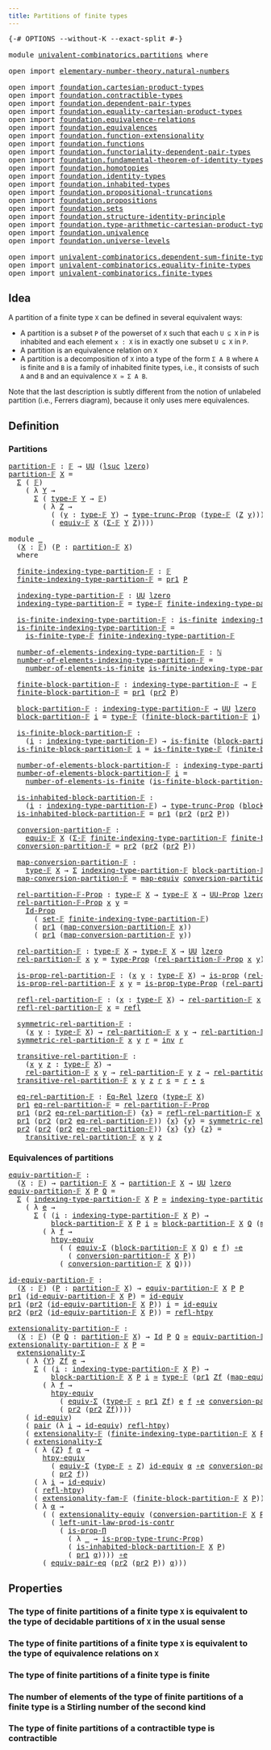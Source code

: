 ```yaml
---
title: Partitions of finite types
---
```


<pre class="Agda"><a id="52" class="Symbol">{-#</a> <a id="56" class="Keyword">OPTIONS</a> <a id="64" class="Pragma">--without-K</a> <a id="76" class="Pragma">--exact-split</a> <a id="90" class="Symbol">#-}</a>

<a id="95" class="Keyword">module</a> <a id="102" href="univalent-combinatorics.partitions.html" class="Module">univalent-combinatorics.partitions</a> <a id="137" class="Keyword">where</a>

<a id="144" class="Keyword">open</a> <a id="149" class="Keyword">import</a> <a id="156" href="elementary-number-theory.natural-numbers.html" class="Module">elementary-number-theory.natural-numbers</a>

<a id="198" class="Keyword">open</a> <a id="203" class="Keyword">import</a> <a id="210" href="foundation.cartesian-product-types.html" class="Module">foundation.cartesian-product-types</a>
<a id="245" class="Keyword">open</a> <a id="250" class="Keyword">import</a> <a id="257" href="foundation.contractible-types.html" class="Module">foundation.contractible-types</a>
<a id="287" class="Keyword">open</a> <a id="292" class="Keyword">import</a> <a id="299" href="foundation.dependent-pair-types.html" class="Module">foundation.dependent-pair-types</a>
<a id="331" class="Keyword">open</a> <a id="336" class="Keyword">import</a> <a id="343" href="foundation.equality-cartesian-product-types.html" class="Module">foundation.equality-cartesian-product-types</a>
<a id="387" class="Keyword">open</a> <a id="392" class="Keyword">import</a> <a id="399" href="foundation.equivalence-relations.html" class="Module">foundation.equivalence-relations</a>
<a id="432" class="Keyword">open</a> <a id="437" class="Keyword">import</a> <a id="444" href="foundation.equivalences.html" class="Module">foundation.equivalences</a>
<a id="468" class="Keyword">open</a> <a id="473" class="Keyword">import</a> <a id="480" href="foundation.function-extensionality.html" class="Module">foundation.function-extensionality</a>
<a id="515" class="Keyword">open</a> <a id="520" class="Keyword">import</a> <a id="527" href="foundation.functions.html" class="Module">foundation.functions</a>
<a id="548" class="Keyword">open</a> <a id="553" class="Keyword">import</a> <a id="560" href="foundation.functoriality-dependent-pair-types.html" class="Module">foundation.functoriality-dependent-pair-types</a>
<a id="606" class="Keyword">open</a> <a id="611" class="Keyword">import</a> <a id="618" href="foundation.fundamental-theorem-of-identity-types.html" class="Module">foundation.fundamental-theorem-of-identity-types</a>
<a id="667" class="Keyword">open</a> <a id="672" class="Keyword">import</a> <a id="679" href="foundation.homotopies.html" class="Module">foundation.homotopies</a>
<a id="701" class="Keyword">open</a> <a id="706" class="Keyword">import</a> <a id="713" href="foundation.identity-types.html" class="Module">foundation.identity-types</a>
<a id="739" class="Keyword">open</a> <a id="744" class="Keyword">import</a> <a id="751" href="foundation.inhabited-types.html" class="Module">foundation.inhabited-types</a>
<a id="778" class="Keyword">open</a> <a id="783" class="Keyword">import</a> <a id="790" href="foundation.propositional-truncations.html" class="Module">foundation.propositional-truncations</a>
<a id="827" class="Keyword">open</a> <a id="832" class="Keyword">import</a> <a id="839" href="foundation.propositions.html" class="Module">foundation.propositions</a>
<a id="863" class="Keyword">open</a> <a id="868" class="Keyword">import</a> <a id="875" href="foundation.sets.html" class="Module">foundation.sets</a>
<a id="891" class="Keyword">open</a> <a id="896" class="Keyword">import</a> <a id="903" href="foundation.structure-identity-principle.html" class="Module">foundation.structure-identity-principle</a>
<a id="943" class="Keyword">open</a> <a id="948" class="Keyword">import</a> <a id="955" href="foundation.type-arithmetic-cartesian-product-types.html" class="Module">foundation.type-arithmetic-cartesian-product-types</a>
<a id="1006" class="Keyword">open</a> <a id="1011" class="Keyword">import</a> <a id="1018" href="foundation.univalence.html" class="Module">foundation.univalence</a>
<a id="1040" class="Keyword">open</a> <a id="1045" class="Keyword">import</a> <a id="1052" href="foundation.universe-levels.html" class="Module">foundation.universe-levels</a>

<a id="1080" class="Keyword">open</a> <a id="1085" class="Keyword">import</a> <a id="1092" href="univalent-combinatorics.dependent-sum-finite-types.html" class="Module">univalent-combinatorics.dependent-sum-finite-types</a>
<a id="1143" class="Keyword">open</a> <a id="1148" class="Keyword">import</a> <a id="1155" href="univalent-combinatorics.equality-finite-types.html" class="Module">univalent-combinatorics.equality-finite-types</a>
<a id="1201" class="Keyword">open</a> <a id="1206" class="Keyword">import</a> <a id="1213" href="univalent-combinatorics.finite-types.html" class="Module">univalent-combinatorics.finite-types</a>
</pre>
## Idea

A partition of a finite type `X` can be defined in several equivalent ways:

- A partition is a subset `P` of the powerset of `X` such that each `U ⊆ X` in `P` is inhabited and each element `x : X` is in exactly one subset `U ⊆ X` in `P`.
- A partition is an equivalence relation on `X`
- A partition is a decomposition of `X` into a type of the form `Σ A B` where `A` is finite and `B` is a family of inhabited finite types, i.e., it consists of such `A` and `B` and an equivalence `X ≃ Σ A B`.

Note that the last description is subtly different from the notion of unlabeled partition (i.e., Ferrers diagram), because it only uses mere equivalences.

## Definition

### Partitions

<pre class="Agda"><a id="partition-𝔽"></a><a id="1956" href="univalent-combinatorics.partitions.html#1956" class="Function">partition-𝔽</a> <a id="1968" class="Symbol">:</a> <a id="1970" href="univalent-combinatorics.finite-types.html#4873" class="Function">𝔽</a> <a id="1972" class="Symbol">→</a> <a id="1974" href="foundation-core.universe-levels.html#235" class="Primitive">UU</a> <a id="1977" class="Symbol">(</a><a id="1978" href="Agda.Primitive.html#780" class="Primitive">lsuc</a> <a id="1983" href="Agda.Primitive.html#764" class="Primitive">lzero</a><a id="1988" class="Symbol">)</a>
<a id="1990" href="univalent-combinatorics.partitions.html#1956" class="Function">partition-𝔽</a> <a id="2002" href="univalent-combinatorics.partitions.html#2002" class="Bound">X</a> <a id="2004" class="Symbol">=</a>
  <a id="2008" href="foundation-core.dependent-pair-types.html#515" class="Record">Σ</a> <a id="2010" class="Symbol">(</a> <a id="2012" href="univalent-combinatorics.finite-types.html#4873" class="Function">𝔽</a><a id="2013" class="Symbol">)</a>
    <a id="2019" class="Symbol">(</a> <a id="2021" class="Symbol">λ</a> <a id="2023" href="univalent-combinatorics.partitions.html#2023" class="Bound">Y</a> <a id="2025" class="Symbol">→</a>
      <a id="2033" href="foundation-core.dependent-pair-types.html#515" class="Record">Σ</a> <a id="2035" class="Symbol">(</a> <a id="2037" href="univalent-combinatorics.finite-types.html#4912" class="Function">type-𝔽</a> <a id="2044" href="univalent-combinatorics.partitions.html#2023" class="Bound">Y</a> <a id="2046" class="Symbol">→</a> <a id="2048" href="univalent-combinatorics.finite-types.html#4873" class="Function">𝔽</a><a id="2049" class="Symbol">)</a>
        <a id="2059" class="Symbol">(</a> <a id="2061" class="Symbol">λ</a> <a id="2063" href="univalent-combinatorics.partitions.html#2063" class="Bound">Z</a> <a id="2065" class="Symbol">→</a>
          <a id="2077" class="Symbol">(</a> <a id="2079" class="Symbol">(</a><a id="2080" href="univalent-combinatorics.partitions.html#2080" class="Bound">y</a> <a id="2082" class="Symbol">:</a> <a id="2084" href="univalent-combinatorics.finite-types.html#4912" class="Function">type-𝔽</a> <a id="2091" href="univalent-combinatorics.partitions.html#2023" class="Bound">Y</a><a id="2092" class="Symbol">)</a> <a id="2094" class="Symbol">→</a> <a id="2096" href="foundation.propositional-truncations.html#2209" class="Function">type-trunc-Prop</a> <a id="2112" class="Symbol">(</a><a id="2113" href="univalent-combinatorics.finite-types.html#4912" class="Function">type-𝔽</a> <a id="2120" class="Symbol">(</a><a id="2121" href="univalent-combinatorics.partitions.html#2063" class="Bound">Z</a> <a id="2123" href="univalent-combinatorics.partitions.html#2080" class="Bound">y</a><a id="2124" class="Symbol">)))</a> <a id="2128" href="foundation-core.cartesian-product-types.html#590" class="Function Operator">×</a>
          <a id="2140" class="Symbol">(</a> <a id="2142" href="univalent-combinatorics.finite-types.html#19084" class="Function">equiv-𝔽</a> <a id="2150" href="univalent-combinatorics.partitions.html#2002" class="Bound">X</a> <a id="2152" class="Symbol">(</a><a id="2153" href="univalent-combinatorics.dependent-sum-finite-types.html#2958" class="Function">Σ-𝔽</a> <a id="2157" href="univalent-combinatorics.partitions.html#2023" class="Bound">Y</a> <a id="2159" href="univalent-combinatorics.partitions.html#2063" class="Bound">Z</a><a id="2160" class="Symbol">))))</a>

<a id="2166" class="Keyword">module</a> <a id="2173" href="univalent-combinatorics.partitions.html#2173" class="Module">_</a>
  <a id="2177" class="Symbol">(</a><a id="2178" href="univalent-combinatorics.partitions.html#2178" class="Bound">X</a> <a id="2180" class="Symbol">:</a> <a id="2182" href="univalent-combinatorics.finite-types.html#4873" class="Function">𝔽</a><a id="2183" class="Symbol">)</a> <a id="2185" class="Symbol">(</a><a id="2186" href="univalent-combinatorics.partitions.html#2186" class="Bound">P</a> <a id="2188" class="Symbol">:</a> <a id="2190" href="univalent-combinatorics.partitions.html#1956" class="Function">partition-𝔽</a> <a id="2202" href="univalent-combinatorics.partitions.html#2178" class="Bound">X</a><a id="2203" class="Symbol">)</a>
  <a id="2207" class="Keyword">where</a>

  <a id="2216" href="univalent-combinatorics.partitions.html#2216" class="Function">finite-indexing-type-partition-𝔽</a> <a id="2249" class="Symbol">:</a> <a id="2251" href="univalent-combinatorics.finite-types.html#4873" class="Function">𝔽</a>
  <a id="2255" href="univalent-combinatorics.partitions.html#2216" class="Function">finite-indexing-type-partition-𝔽</a> <a id="2288" class="Symbol">=</a> <a id="2290" href="foundation-core.dependent-pair-types.html#605" class="Field">pr1</a> <a id="2294" href="univalent-combinatorics.partitions.html#2186" class="Bound">P</a>

  <a id="2299" href="univalent-combinatorics.partitions.html#2299" class="Function">indexing-type-partition-𝔽</a> <a id="2325" class="Symbol">:</a> <a id="2327" href="foundation-core.universe-levels.html#235" class="Primitive">UU</a> <a id="2330" href="Agda.Primitive.html#764" class="Primitive">lzero</a>
  <a id="2338" href="univalent-combinatorics.partitions.html#2299" class="Function">indexing-type-partition-𝔽</a> <a id="2364" class="Symbol">=</a> <a id="2366" href="univalent-combinatorics.finite-types.html#4912" class="Function">type-𝔽</a> <a id="2373" href="univalent-combinatorics.partitions.html#2216" class="Function">finite-indexing-type-partition-𝔽</a>

  <a id="2409" href="univalent-combinatorics.partitions.html#2409" class="Function">is-finite-indexing-type-partition-𝔽</a> <a id="2445" class="Symbol">:</a> <a id="2447" href="univalent-combinatorics.finite-types.html#4134" class="Function">is-finite</a> <a id="2457" href="univalent-combinatorics.partitions.html#2299" class="Function">indexing-type-partition-𝔽</a>
  <a id="2485" href="univalent-combinatorics.partitions.html#2409" class="Function">is-finite-indexing-type-partition-𝔽</a> <a id="2521" class="Symbol">=</a>
    <a id="2527" href="univalent-combinatorics.finite-types.html#4957" class="Function">is-finite-type-𝔽</a> <a id="2544" href="univalent-combinatorics.partitions.html#2216" class="Function">finite-indexing-type-partition-𝔽</a>

  <a id="2580" href="univalent-combinatorics.partitions.html#2580" class="Function">number-of-elements-indexing-type-partition-𝔽</a> <a id="2625" class="Symbol">:</a> <a id="2627" href="elementary-number-theory.natural-numbers.html#1530" class="Datatype">ℕ</a>
  <a id="2631" href="univalent-combinatorics.partitions.html#2580" class="Function">number-of-elements-indexing-type-partition-𝔽</a> <a id="2676" class="Symbol">=</a>
    <a id="2682" href="univalent-combinatorics.finite-types.html#12633" class="Function">number-of-elements-is-finite</a> <a id="2711" href="univalent-combinatorics.partitions.html#2409" class="Function">is-finite-indexing-type-partition-𝔽</a>

  <a id="2750" href="univalent-combinatorics.partitions.html#2750" class="Function">finite-block-partition-𝔽</a> <a id="2775" class="Symbol">:</a> <a id="2777" href="univalent-combinatorics.partitions.html#2299" class="Function">indexing-type-partition-𝔽</a> <a id="2803" class="Symbol">→</a> <a id="2805" href="univalent-combinatorics.finite-types.html#4873" class="Function">𝔽</a>
  <a id="2809" href="univalent-combinatorics.partitions.html#2750" class="Function">finite-block-partition-𝔽</a> <a id="2834" class="Symbol">=</a> <a id="2836" href="foundation-core.dependent-pair-types.html#605" class="Field">pr1</a> <a id="2840" class="Symbol">(</a><a id="2841" href="foundation-core.dependent-pair-types.html#617" class="Field">pr2</a> <a id="2845" href="univalent-combinatorics.partitions.html#2186" class="Bound">P</a><a id="2846" class="Symbol">)</a>

  <a id="2851" href="univalent-combinatorics.partitions.html#2851" class="Function">block-partition-𝔽</a> <a id="2869" class="Symbol">:</a> <a id="2871" href="univalent-combinatorics.partitions.html#2299" class="Function">indexing-type-partition-𝔽</a> <a id="2897" class="Symbol">→</a> <a id="2899" href="foundation-core.universe-levels.html#235" class="Primitive">UU</a> <a id="2902" href="Agda.Primitive.html#764" class="Primitive">lzero</a>
  <a id="2910" href="univalent-combinatorics.partitions.html#2851" class="Function">block-partition-𝔽</a> <a id="2928" href="univalent-combinatorics.partitions.html#2928" class="Bound">i</a> <a id="2930" class="Symbol">=</a> <a id="2932" href="univalent-combinatorics.finite-types.html#4912" class="Function">type-𝔽</a> <a id="2939" class="Symbol">(</a><a id="2940" href="univalent-combinatorics.partitions.html#2750" class="Function">finite-block-partition-𝔽</a> <a id="2965" href="univalent-combinatorics.partitions.html#2928" class="Bound">i</a><a id="2966" class="Symbol">)</a>

  <a id="2971" href="univalent-combinatorics.partitions.html#2971" class="Function">is-finite-block-partition-𝔽</a> <a id="2999" class="Symbol">:</a>
    <a id="3005" class="Symbol">(</a><a id="3006" href="univalent-combinatorics.partitions.html#3006" class="Bound">i</a> <a id="3008" class="Symbol">:</a> <a id="3010" href="univalent-combinatorics.partitions.html#2299" class="Function">indexing-type-partition-𝔽</a><a id="3035" class="Symbol">)</a> <a id="3037" class="Symbol">→</a> <a id="3039" href="univalent-combinatorics.finite-types.html#4134" class="Function">is-finite</a> <a id="3049" class="Symbol">(</a><a id="3050" href="univalent-combinatorics.partitions.html#2851" class="Function">block-partition-𝔽</a> <a id="3068" href="univalent-combinatorics.partitions.html#3006" class="Bound">i</a><a id="3069" class="Symbol">)</a>
  <a id="3073" href="univalent-combinatorics.partitions.html#2971" class="Function">is-finite-block-partition-𝔽</a> <a id="3101" href="univalent-combinatorics.partitions.html#3101" class="Bound">i</a> <a id="3103" class="Symbol">=</a> <a id="3105" href="univalent-combinatorics.finite-types.html#4957" class="Function">is-finite-type-𝔽</a> <a id="3122" class="Symbol">(</a><a id="3123" href="univalent-combinatorics.partitions.html#2750" class="Function">finite-block-partition-𝔽</a> <a id="3148" href="univalent-combinatorics.partitions.html#3101" class="Bound">i</a><a id="3149" class="Symbol">)</a>

  <a id="3154" href="univalent-combinatorics.partitions.html#3154" class="Function">number-of-elements-block-partition-𝔽</a> <a id="3191" class="Symbol">:</a> <a id="3193" href="univalent-combinatorics.partitions.html#2299" class="Function">indexing-type-partition-𝔽</a> <a id="3219" class="Symbol">→</a> <a id="3221" href="elementary-number-theory.natural-numbers.html#1530" class="Datatype">ℕ</a>
  <a id="3225" href="univalent-combinatorics.partitions.html#3154" class="Function">number-of-elements-block-partition-𝔽</a> <a id="3262" href="univalent-combinatorics.partitions.html#3262" class="Bound">i</a> <a id="3264" class="Symbol">=</a>
    <a id="3270" href="univalent-combinatorics.finite-types.html#12633" class="Function">number-of-elements-is-finite</a> <a id="3299" class="Symbol">(</a><a id="3300" href="univalent-combinatorics.partitions.html#2971" class="Function">is-finite-block-partition-𝔽</a> <a id="3328" href="univalent-combinatorics.partitions.html#3262" class="Bound">i</a><a id="3329" class="Symbol">)</a>

  <a id="3334" href="univalent-combinatorics.partitions.html#3334" class="Function">is-inhabited-block-partition-𝔽</a> <a id="3365" class="Symbol">:</a>
    <a id="3371" class="Symbol">(</a><a id="3372" href="univalent-combinatorics.partitions.html#3372" class="Bound">i</a> <a id="3374" class="Symbol">:</a> <a id="3376" href="univalent-combinatorics.partitions.html#2299" class="Function">indexing-type-partition-𝔽</a><a id="3401" class="Symbol">)</a> <a id="3403" class="Symbol">→</a> <a id="3405" href="foundation.propositional-truncations.html#2209" class="Function">type-trunc-Prop</a> <a id="3421" class="Symbol">(</a><a id="3422" href="univalent-combinatorics.partitions.html#2851" class="Function">block-partition-𝔽</a> <a id="3440" href="univalent-combinatorics.partitions.html#3372" class="Bound">i</a><a id="3441" class="Symbol">)</a>
  <a id="3445" href="univalent-combinatorics.partitions.html#3334" class="Function">is-inhabited-block-partition-𝔽</a> <a id="3476" class="Symbol">=</a> <a id="3478" href="foundation-core.dependent-pair-types.html#605" class="Field">pr1</a> <a id="3482" class="Symbol">(</a><a id="3483" href="foundation-core.dependent-pair-types.html#617" class="Field">pr2</a> <a id="3487" class="Symbol">(</a><a id="3488" href="foundation-core.dependent-pair-types.html#617" class="Field">pr2</a> <a id="3492" href="univalent-combinatorics.partitions.html#2186" class="Bound">P</a><a id="3493" class="Symbol">))</a>

  <a id="3499" href="univalent-combinatorics.partitions.html#3499" class="Function">conversion-partition-𝔽</a> <a id="3522" class="Symbol">:</a>
    <a id="3528" href="univalent-combinatorics.finite-types.html#19084" class="Function">equiv-𝔽</a> <a id="3536" href="univalent-combinatorics.partitions.html#2178" class="Bound">X</a> <a id="3538" class="Symbol">(</a><a id="3539" href="univalent-combinatorics.dependent-sum-finite-types.html#2958" class="Function">Σ-𝔽</a> <a id="3543" href="univalent-combinatorics.partitions.html#2216" class="Function">finite-indexing-type-partition-𝔽</a> <a id="3576" href="univalent-combinatorics.partitions.html#2750" class="Function">finite-block-partition-𝔽</a><a id="3600" class="Symbol">)</a>
  <a id="3604" href="univalent-combinatorics.partitions.html#3499" class="Function">conversion-partition-𝔽</a> <a id="3627" class="Symbol">=</a> <a id="3629" href="foundation-core.dependent-pair-types.html#617" class="Field">pr2</a> <a id="3633" class="Symbol">(</a><a id="3634" href="foundation-core.dependent-pair-types.html#617" class="Field">pr2</a> <a id="3638" class="Symbol">(</a><a id="3639" href="foundation-core.dependent-pair-types.html#617" class="Field">pr2</a> <a id="3643" href="univalent-combinatorics.partitions.html#2186" class="Bound">P</a><a id="3644" class="Symbol">))</a>

  <a id="3650" href="univalent-combinatorics.partitions.html#3650" class="Function">map-conversion-partition-𝔽</a> <a id="3677" class="Symbol">:</a>
    <a id="3683" href="univalent-combinatorics.finite-types.html#4912" class="Function">type-𝔽</a> <a id="3690" href="univalent-combinatorics.partitions.html#2178" class="Bound">X</a> <a id="3692" class="Symbol">→</a> <a id="3694" href="foundation-core.dependent-pair-types.html#515" class="Record">Σ</a> <a id="3696" href="univalent-combinatorics.partitions.html#2299" class="Function">indexing-type-partition-𝔽</a> <a id="3722" href="univalent-combinatorics.partitions.html#2851" class="Function">block-partition-𝔽</a>
  <a id="3742" href="univalent-combinatorics.partitions.html#3650" class="Function">map-conversion-partition-𝔽</a> <a id="3769" class="Symbol">=</a> <a id="3771" href="foundation-core.equivalences.html#1821" class="Function">map-equiv</a> <a id="3781" href="univalent-combinatorics.partitions.html#3499" class="Function">conversion-partition-𝔽</a>

  <a id="3807" href="univalent-combinatorics.partitions.html#3807" class="Function">rel-partition-𝔽-Prop</a> <a id="3828" class="Symbol">:</a> <a id="3830" href="univalent-combinatorics.finite-types.html#4912" class="Function">type-𝔽</a> <a id="3837" href="univalent-combinatorics.partitions.html#2178" class="Bound">X</a> <a id="3839" class="Symbol">→</a> <a id="3841" href="univalent-combinatorics.finite-types.html#4912" class="Function">type-𝔽</a> <a id="3848" href="univalent-combinatorics.partitions.html#2178" class="Bound">X</a> <a id="3850" class="Symbol">→</a> <a id="3852" href="foundation-core.propositions.html#1393" class="Function">UU-Prop</a> <a id="3860" href="Agda.Primitive.html#764" class="Primitive">lzero</a>
  <a id="3868" href="univalent-combinatorics.partitions.html#3807" class="Function">rel-partition-𝔽-Prop</a> <a id="3889" href="univalent-combinatorics.partitions.html#3889" class="Bound">x</a> <a id="3891" href="univalent-combinatorics.partitions.html#3891" class="Bound">y</a> <a id="3893" class="Symbol">=</a>
    <a id="3899" href="foundation-core.sets.html#1420" class="Function">Id-Prop</a>
      <a id="3913" class="Symbol">(</a> <a id="3915" href="univalent-combinatorics.finite-types.html#14726" class="Function">set-𝔽</a> <a id="3921" href="univalent-combinatorics.partitions.html#2216" class="Function">finite-indexing-type-partition-𝔽</a><a id="3953" class="Symbol">)</a>
      <a id="3961" class="Symbol">(</a> <a id="3963" href="foundation-core.dependent-pair-types.html#605" class="Field">pr1</a> <a id="3967" class="Symbol">(</a><a id="3968" href="univalent-combinatorics.partitions.html#3650" class="Function">map-conversion-partition-𝔽</a> <a id="3995" href="univalent-combinatorics.partitions.html#3889" class="Bound">x</a><a id="3996" class="Symbol">))</a>
      <a id="4005" class="Symbol">(</a> <a id="4007" href="foundation-core.dependent-pair-types.html#605" class="Field">pr1</a> <a id="4011" class="Symbol">(</a><a id="4012" href="univalent-combinatorics.partitions.html#3650" class="Function">map-conversion-partition-𝔽</a> <a id="4039" href="univalent-combinatorics.partitions.html#3891" class="Bound">y</a><a id="4040" class="Symbol">))</a>

  <a id="4046" href="univalent-combinatorics.partitions.html#4046" class="Function">rel-partition-𝔽</a> <a id="4062" class="Symbol">:</a> <a id="4064" href="univalent-combinatorics.finite-types.html#4912" class="Function">type-𝔽</a> <a id="4071" href="univalent-combinatorics.partitions.html#2178" class="Bound">X</a> <a id="4073" class="Symbol">→</a> <a id="4075" href="univalent-combinatorics.finite-types.html#4912" class="Function">type-𝔽</a> <a id="4082" href="univalent-combinatorics.partitions.html#2178" class="Bound">X</a> <a id="4084" class="Symbol">→</a> <a id="4086" href="foundation-core.universe-levels.html#235" class="Primitive">UU</a> <a id="4089" href="Agda.Primitive.html#764" class="Primitive">lzero</a>
  <a id="4097" href="univalent-combinatorics.partitions.html#4046" class="Function">rel-partition-𝔽</a> <a id="4113" href="univalent-combinatorics.partitions.html#4113" class="Bound">x</a> <a id="4115" href="univalent-combinatorics.partitions.html#4115" class="Bound">y</a> <a id="4117" class="Symbol">=</a> <a id="4119" href="foundation-core.propositions.html#1495" class="Function">type-Prop</a> <a id="4129" class="Symbol">(</a><a id="4130" href="univalent-combinatorics.partitions.html#3807" class="Function">rel-partition-𝔽-Prop</a> <a id="4151" href="univalent-combinatorics.partitions.html#4113" class="Bound">x</a> <a id="4153" href="univalent-combinatorics.partitions.html#4115" class="Bound">y</a><a id="4154" class="Symbol">)</a>

  <a id="4159" href="univalent-combinatorics.partitions.html#4159" class="Function">is-prop-rel-partition-𝔽</a> <a id="4183" class="Symbol">:</a> <a id="4185" class="Symbol">(</a><a id="4186" href="univalent-combinatorics.partitions.html#4186" class="Bound">x</a> <a id="4188" href="univalent-combinatorics.partitions.html#4188" class="Bound">y</a> <a id="4190" class="Symbol">:</a> <a id="4192" href="univalent-combinatorics.finite-types.html#4912" class="Function">type-𝔽</a> <a id="4199" href="univalent-combinatorics.partitions.html#2178" class="Bound">X</a><a id="4200" class="Symbol">)</a> <a id="4202" class="Symbol">→</a> <a id="4204" href="foundation-core.propositions.html#1309" class="Function">is-prop</a> <a id="4212" class="Symbol">(</a><a id="4213" href="univalent-combinatorics.partitions.html#4046" class="Function">rel-partition-𝔽</a> <a id="4229" href="univalent-combinatorics.partitions.html#4186" class="Bound">x</a> <a id="4231" href="univalent-combinatorics.partitions.html#4188" class="Bound">y</a><a id="4232" class="Symbol">)</a>
  <a id="4236" href="univalent-combinatorics.partitions.html#4159" class="Function">is-prop-rel-partition-𝔽</a> <a id="4260" href="univalent-combinatorics.partitions.html#4260" class="Bound">x</a> <a id="4262" href="univalent-combinatorics.partitions.html#4262" class="Bound">y</a> <a id="4264" class="Symbol">=</a> <a id="4266" href="foundation-core.propositions.html#1562" class="Function">is-prop-type-Prop</a> <a id="4284" class="Symbol">(</a><a id="4285" href="univalent-combinatorics.partitions.html#3807" class="Function">rel-partition-𝔽-Prop</a> <a id="4306" href="univalent-combinatorics.partitions.html#4260" class="Bound">x</a> <a id="4308" href="univalent-combinatorics.partitions.html#4262" class="Bound">y</a><a id="4309" class="Symbol">)</a>

  <a id="4314" href="univalent-combinatorics.partitions.html#4314" class="Function">refl-rel-partition-𝔽</a> <a id="4335" class="Symbol">:</a> <a id="4337" class="Symbol">(</a><a id="4338" href="univalent-combinatorics.partitions.html#4338" class="Bound">x</a> <a id="4340" class="Symbol">:</a> <a id="4342" href="univalent-combinatorics.finite-types.html#4912" class="Function">type-𝔽</a> <a id="4349" href="univalent-combinatorics.partitions.html#2178" class="Bound">X</a><a id="4350" class="Symbol">)</a> <a id="4352" class="Symbol">→</a> <a id="4354" href="univalent-combinatorics.partitions.html#4046" class="Function">rel-partition-𝔽</a> <a id="4370" href="univalent-combinatorics.partitions.html#4338" class="Bound">x</a> <a id="4372" href="univalent-combinatorics.partitions.html#4338" class="Bound">x</a>
  <a id="4376" href="univalent-combinatorics.partitions.html#4314" class="Function">refl-rel-partition-𝔽</a> <a id="4397" href="univalent-combinatorics.partitions.html#4397" class="Bound">x</a> <a id="4399" class="Symbol">=</a> <a id="4401" href="foundation-core.identity-types.html#1820" class="InductiveConstructor">refl</a>

  <a id="4409" href="univalent-combinatorics.partitions.html#4409" class="Function">symmetric-rel-partition-𝔽</a> <a id="4435" class="Symbol">:</a>
    <a id="4441" class="Symbol">(</a><a id="4442" href="univalent-combinatorics.partitions.html#4442" class="Bound">x</a> <a id="4444" href="univalent-combinatorics.partitions.html#4444" class="Bound">y</a> <a id="4446" class="Symbol">:</a> <a id="4448" href="univalent-combinatorics.finite-types.html#4912" class="Function">type-𝔽</a> <a id="4455" href="univalent-combinatorics.partitions.html#2178" class="Bound">X</a><a id="4456" class="Symbol">)</a> <a id="4458" class="Symbol">→</a> <a id="4460" href="univalent-combinatorics.partitions.html#4046" class="Function">rel-partition-𝔽</a> <a id="4476" href="univalent-combinatorics.partitions.html#4442" class="Bound">x</a> <a id="4478" href="univalent-combinatorics.partitions.html#4444" class="Bound">y</a> <a id="4480" class="Symbol">→</a> <a id="4482" href="univalent-combinatorics.partitions.html#4046" class="Function">rel-partition-𝔽</a> <a id="4498" href="univalent-combinatorics.partitions.html#4444" class="Bound">y</a> <a id="4500" href="univalent-combinatorics.partitions.html#4442" class="Bound">x</a>
  <a id="4504" href="univalent-combinatorics.partitions.html#4409" class="Function">symmetric-rel-partition-𝔽</a> <a id="4530" href="univalent-combinatorics.partitions.html#4530" class="Bound">x</a> <a id="4532" href="univalent-combinatorics.partitions.html#4532" class="Bound">y</a> <a id="4534" href="univalent-combinatorics.partitions.html#4534" class="Bound">r</a> <a id="4536" class="Symbol">=</a> <a id="4538" href="foundation-core.identity-types.html#2729" class="Function">inv</a> <a id="4542" href="univalent-combinatorics.partitions.html#4534" class="Bound">r</a>

  <a id="4547" href="univalent-combinatorics.partitions.html#4547" class="Function">transitive-rel-partition-𝔽</a> <a id="4574" class="Symbol">:</a>
    <a id="4580" class="Symbol">(</a><a id="4581" href="univalent-combinatorics.partitions.html#4581" class="Bound">x</a> <a id="4583" href="univalent-combinatorics.partitions.html#4583" class="Bound">y</a> <a id="4585" href="univalent-combinatorics.partitions.html#4585" class="Bound">z</a> <a id="4587" class="Symbol">:</a> <a id="4589" href="univalent-combinatorics.finite-types.html#4912" class="Function">type-𝔽</a> <a id="4596" href="univalent-combinatorics.partitions.html#2178" class="Bound">X</a><a id="4597" class="Symbol">)</a> <a id="4599" class="Symbol">→</a>
    <a id="4605" href="univalent-combinatorics.partitions.html#4046" class="Function">rel-partition-𝔽</a> <a id="4621" href="univalent-combinatorics.partitions.html#4581" class="Bound">x</a> <a id="4623" href="univalent-combinatorics.partitions.html#4583" class="Bound">y</a> <a id="4625" class="Symbol">→</a> <a id="4627" href="univalent-combinatorics.partitions.html#4046" class="Function">rel-partition-𝔽</a> <a id="4643" href="univalent-combinatorics.partitions.html#4583" class="Bound">y</a> <a id="4645" href="univalent-combinatorics.partitions.html#4585" class="Bound">z</a> <a id="4647" class="Symbol">→</a> <a id="4649" href="univalent-combinatorics.partitions.html#4046" class="Function">rel-partition-𝔽</a> <a id="4665" href="univalent-combinatorics.partitions.html#4581" class="Bound">x</a> <a id="4667" href="univalent-combinatorics.partitions.html#4585" class="Bound">z</a>
  <a id="4671" href="univalent-combinatorics.partitions.html#4547" class="Function">transitive-rel-partition-𝔽</a> <a id="4698" href="univalent-combinatorics.partitions.html#4698" class="Bound">x</a> <a id="4700" href="univalent-combinatorics.partitions.html#4700" class="Bound">y</a> <a id="4702" href="univalent-combinatorics.partitions.html#4702" class="Bound">z</a> <a id="4704" href="univalent-combinatorics.partitions.html#4704" class="Bound">r</a> <a id="4706" href="univalent-combinatorics.partitions.html#4706" class="Bound">s</a> <a id="4708" class="Symbol">=</a> <a id="4710" href="univalent-combinatorics.partitions.html#4704" class="Bound">r</a> <a id="4712" href="foundation-core.identity-types.html#2425" class="Function Operator">∙</a> <a id="4714" href="univalent-combinatorics.partitions.html#4706" class="Bound">s</a>

  <a id="4719" href="univalent-combinatorics.partitions.html#4719" class="Function">eq-rel-partition-𝔽</a> <a id="4738" class="Symbol">:</a> <a id="4740" href="foundation.equivalence-relations.html#970" class="Function">Eq-Rel</a> <a id="4747" href="Agda.Primitive.html#764" class="Primitive">lzero</a> <a id="4753" class="Symbol">(</a><a id="4754" href="univalent-combinatorics.finite-types.html#4912" class="Function">type-𝔽</a> <a id="4761" href="univalent-combinatorics.partitions.html#2178" class="Bound">X</a><a id="4762" class="Symbol">)</a>
  <a id="4766" href="foundation-core.dependent-pair-types.html#605" class="Field">pr1</a> <a id="4770" href="univalent-combinatorics.partitions.html#4719" class="Function">eq-rel-partition-𝔽</a> <a id="4789" class="Symbol">=</a> <a id="4791" href="univalent-combinatorics.partitions.html#3807" class="Function">rel-partition-𝔽-Prop</a>
  <a id="4814" href="foundation-core.dependent-pair-types.html#605" class="Field">pr1</a> <a id="4818" class="Symbol">(</a><a id="4819" href="foundation-core.dependent-pair-types.html#617" class="Field">pr2</a> <a id="4823" href="univalent-combinatorics.partitions.html#4719" class="Function">eq-rel-partition-𝔽</a><a id="4841" class="Symbol">)</a> <a id="4843" class="Symbol">{</a><a id="4844" href="univalent-combinatorics.partitions.html#4844" class="Bound">x</a><a id="4845" class="Symbol">}</a> <a id="4847" class="Symbol">=</a> <a id="4849" href="univalent-combinatorics.partitions.html#4314" class="Function">refl-rel-partition-𝔽</a> <a id="4870" href="univalent-combinatorics.partitions.html#4844" class="Bound">x</a>
  <a id="4874" href="foundation-core.dependent-pair-types.html#605" class="Field">pr1</a> <a id="4878" class="Symbol">(</a><a id="4879" href="foundation-core.dependent-pair-types.html#617" class="Field">pr2</a> <a id="4883" class="Symbol">(</a><a id="4884" href="foundation-core.dependent-pair-types.html#617" class="Field">pr2</a> <a id="4888" href="univalent-combinatorics.partitions.html#4719" class="Function">eq-rel-partition-𝔽</a><a id="4906" class="Symbol">))</a> <a id="4909" class="Symbol">{</a><a id="4910" href="univalent-combinatorics.partitions.html#4910" class="Bound">x</a><a id="4911" class="Symbol">}</a> <a id="4913" class="Symbol">{</a><a id="4914" href="univalent-combinatorics.partitions.html#4914" class="Bound">y</a><a id="4915" class="Symbol">}</a> <a id="4917" class="Symbol">=</a> <a id="4919" href="univalent-combinatorics.partitions.html#4409" class="Function">symmetric-rel-partition-𝔽</a> <a id="4945" href="univalent-combinatorics.partitions.html#4910" class="Bound">x</a> <a id="4947" href="univalent-combinatorics.partitions.html#4914" class="Bound">y</a>
  <a id="4951" href="foundation-core.dependent-pair-types.html#617" class="Field">pr2</a> <a id="4955" class="Symbol">(</a><a id="4956" href="foundation-core.dependent-pair-types.html#617" class="Field">pr2</a> <a id="4960" class="Symbol">(</a><a id="4961" href="foundation-core.dependent-pair-types.html#617" class="Field">pr2</a> <a id="4965" href="univalent-combinatorics.partitions.html#4719" class="Function">eq-rel-partition-𝔽</a><a id="4983" class="Symbol">))</a> <a id="4986" class="Symbol">{</a><a id="4987" href="univalent-combinatorics.partitions.html#4987" class="Bound">x</a><a id="4988" class="Symbol">}</a> <a id="4990" class="Symbol">{</a><a id="4991" href="univalent-combinatorics.partitions.html#4991" class="Bound">y</a><a id="4992" class="Symbol">}</a> <a id="4994" class="Symbol">{</a><a id="4995" href="univalent-combinatorics.partitions.html#4995" class="Bound">z</a><a id="4996" class="Symbol">}</a> <a id="4998" class="Symbol">=</a>
    <a id="5004" href="univalent-combinatorics.partitions.html#4547" class="Function">transitive-rel-partition-𝔽</a> <a id="5031" href="univalent-combinatorics.partitions.html#4987" class="Bound">x</a> <a id="5033" href="univalent-combinatorics.partitions.html#4991" class="Bound">y</a> <a id="5035" href="univalent-combinatorics.partitions.html#4995" class="Bound">z</a>
</pre>
### Equivalences of partitions

<pre class="Agda"><a id="equiv-partition-𝔽"></a><a id="5082" href="univalent-combinatorics.partitions.html#5082" class="Function">equiv-partition-𝔽</a> <a id="5100" class="Symbol">:</a>
  <a id="5104" class="Symbol">(</a><a id="5105" href="univalent-combinatorics.partitions.html#5105" class="Bound">X</a> <a id="5107" class="Symbol">:</a> <a id="5109" href="univalent-combinatorics.finite-types.html#4873" class="Function">𝔽</a><a id="5110" class="Symbol">)</a> <a id="5112" class="Symbol">→</a> <a id="5114" href="univalent-combinatorics.partitions.html#1956" class="Function">partition-𝔽</a> <a id="5126" href="univalent-combinatorics.partitions.html#5105" class="Bound">X</a> <a id="5128" class="Symbol">→</a> <a id="5130" href="univalent-combinatorics.partitions.html#1956" class="Function">partition-𝔽</a> <a id="5142" href="univalent-combinatorics.partitions.html#5105" class="Bound">X</a> <a id="5144" class="Symbol">→</a> <a id="5146" href="foundation-core.universe-levels.html#235" class="Primitive">UU</a> <a id="5149" href="Agda.Primitive.html#764" class="Primitive">lzero</a>
<a id="5155" href="univalent-combinatorics.partitions.html#5082" class="Function">equiv-partition-𝔽</a> <a id="5173" href="univalent-combinatorics.partitions.html#5173" class="Bound">X</a> <a id="5175" href="univalent-combinatorics.partitions.html#5175" class="Bound">P</a> <a id="5177" href="univalent-combinatorics.partitions.html#5177" class="Bound">Q</a> <a id="5179" class="Symbol">=</a>
  <a id="5183" href="foundation-core.dependent-pair-types.html#515" class="Record">Σ</a> <a id="5185" class="Symbol">(</a> <a id="5187" href="univalent-combinatorics.partitions.html#2299" class="Function">indexing-type-partition-𝔽</a> <a id="5213" href="univalent-combinatorics.partitions.html#5173" class="Bound">X</a> <a id="5215" href="univalent-combinatorics.partitions.html#5175" class="Bound">P</a> <a id="5217" href="foundation-core.equivalences.html#1621" class="Function Operator">≃</a> <a id="5219" href="univalent-combinatorics.partitions.html#2299" class="Function">indexing-type-partition-𝔽</a> <a id="5245" href="univalent-combinatorics.partitions.html#5173" class="Bound">X</a> <a id="5247" href="univalent-combinatorics.partitions.html#5177" class="Bound">Q</a><a id="5248" class="Symbol">)</a>
    <a id="5254" class="Symbol">(</a> <a id="5256" class="Symbol">λ</a> <a id="5258" href="univalent-combinatorics.partitions.html#5258" class="Bound">e</a> <a id="5260" class="Symbol">→</a>
      <a id="5268" href="foundation-core.dependent-pair-types.html#515" class="Record">Σ</a> <a id="5270" class="Symbol">(</a> <a id="5272" class="Symbol">(</a><a id="5273" href="univalent-combinatorics.partitions.html#5273" class="Bound">i</a> <a id="5275" class="Symbol">:</a> <a id="5277" href="univalent-combinatorics.partitions.html#2299" class="Function">indexing-type-partition-𝔽</a> <a id="5303" href="univalent-combinatorics.partitions.html#5173" class="Bound">X</a> <a id="5305" href="univalent-combinatorics.partitions.html#5175" class="Bound">P</a><a id="5306" class="Symbol">)</a> <a id="5308" class="Symbol">→</a>
          <a id="5320" href="univalent-combinatorics.partitions.html#2851" class="Function">block-partition-𝔽</a> <a id="5338" href="univalent-combinatorics.partitions.html#5173" class="Bound">X</a> <a id="5340" href="univalent-combinatorics.partitions.html#5175" class="Bound">P</a> <a id="5342" href="univalent-combinatorics.partitions.html#5273" class="Bound">i</a> <a id="5344" href="foundation-core.equivalences.html#1621" class="Function Operator">≃</a> <a id="5346" href="univalent-combinatorics.partitions.html#2851" class="Function">block-partition-𝔽</a> <a id="5364" href="univalent-combinatorics.partitions.html#5173" class="Bound">X</a> <a id="5366" href="univalent-combinatorics.partitions.html#5177" class="Bound">Q</a> <a id="5368" class="Symbol">(</a><a id="5369" href="foundation-core.equivalences.html#1821" class="Function">map-equiv</a> <a id="5379" href="univalent-combinatorics.partitions.html#5258" class="Bound">e</a> <a id="5381" href="univalent-combinatorics.partitions.html#5273" class="Bound">i</a><a id="5382" class="Symbol">))</a>
        <a id="5393" class="Symbol">(</a> <a id="5395" class="Symbol">λ</a> <a id="5397" href="univalent-combinatorics.partitions.html#5397" class="Bound">f</a> <a id="5399" class="Symbol">→</a>
          <a id="5411" href="foundation.equivalences.html#11963" class="Function">htpy-equiv</a>
            <a id="5434" class="Symbol">(</a> <a id="5436" class="Symbol">(</a> <a id="5438" href="foundation-core.functoriality-dependent-pair-types.html#10884" class="Function">equiv-Σ</a> <a id="5446" class="Symbol">(</a><a id="5447" href="univalent-combinatorics.partitions.html#2851" class="Function">block-partition-𝔽</a> <a id="5465" href="univalent-combinatorics.partitions.html#5173" class="Bound">X</a> <a id="5467" href="univalent-combinatorics.partitions.html#5177" class="Bound">Q</a><a id="5468" class="Symbol">)</a> <a id="5470" href="univalent-combinatorics.partitions.html#5258" class="Bound">e</a> <a id="5472" href="univalent-combinatorics.partitions.html#5397" class="Bound">f</a><a id="5473" class="Symbol">)</a> <a id="5475" href="foundation-core.equivalences.html#7869" class="Function Operator">∘e</a>
              <a id="5492" class="Symbol">(</a> <a id="5494" href="univalent-combinatorics.partitions.html#3499" class="Function">conversion-partition-𝔽</a> <a id="5517" href="univalent-combinatorics.partitions.html#5173" class="Bound">X</a> <a id="5519" href="univalent-combinatorics.partitions.html#5175" class="Bound">P</a><a id="5520" class="Symbol">))</a>
            <a id="5535" class="Symbol">(</a> <a id="5537" href="univalent-combinatorics.partitions.html#3499" class="Function">conversion-partition-𝔽</a> <a id="5560" href="univalent-combinatorics.partitions.html#5173" class="Bound">X</a> <a id="5562" href="univalent-combinatorics.partitions.html#5177" class="Bound">Q</a><a id="5563" class="Symbol">)))</a>

<a id="id-equiv-partition-𝔽"></a><a id="5568" href="univalent-combinatorics.partitions.html#5568" class="Function">id-equiv-partition-𝔽</a> <a id="5589" class="Symbol">:</a>
  <a id="5593" class="Symbol">(</a><a id="5594" href="univalent-combinatorics.partitions.html#5594" class="Bound">X</a> <a id="5596" class="Symbol">:</a> <a id="5598" href="univalent-combinatorics.finite-types.html#4873" class="Function">𝔽</a><a id="5599" class="Symbol">)</a> <a id="5601" class="Symbol">(</a><a id="5602" href="univalent-combinatorics.partitions.html#5602" class="Bound">P</a> <a id="5604" class="Symbol">:</a> <a id="5606" href="univalent-combinatorics.partitions.html#1956" class="Function">partition-𝔽</a> <a id="5618" href="univalent-combinatorics.partitions.html#5594" class="Bound">X</a><a id="5619" class="Symbol">)</a> <a id="5621" class="Symbol">→</a> <a id="5623" href="univalent-combinatorics.partitions.html#5082" class="Function">equiv-partition-𝔽</a> <a id="5641" href="univalent-combinatorics.partitions.html#5594" class="Bound">X</a> <a id="5643" href="univalent-combinatorics.partitions.html#5602" class="Bound">P</a> <a id="5645" href="univalent-combinatorics.partitions.html#5602" class="Bound">P</a>
<a id="5647" href="foundation-core.dependent-pair-types.html#605" class="Field">pr1</a> <a id="5651" class="Symbol">(</a><a id="5652" href="univalent-combinatorics.partitions.html#5568" class="Function">id-equiv-partition-𝔽</a> <a id="5673" href="univalent-combinatorics.partitions.html#5673" class="Bound">X</a> <a id="5675" href="univalent-combinatorics.partitions.html#5675" class="Bound">P</a><a id="5676" class="Symbol">)</a> <a id="5678" class="Symbol">=</a> <a id="5680" href="foundation-core.equivalences.html#2494" class="Function">id-equiv</a>
<a id="5689" href="foundation-core.dependent-pair-types.html#605" class="Field">pr1</a> <a id="5693" class="Symbol">(</a><a id="5694" href="foundation-core.dependent-pair-types.html#617" class="Field">pr2</a> <a id="5698" class="Symbol">(</a><a id="5699" href="univalent-combinatorics.partitions.html#5568" class="Function">id-equiv-partition-𝔽</a> <a id="5720" href="univalent-combinatorics.partitions.html#5720" class="Bound">X</a> <a id="5722" href="univalent-combinatorics.partitions.html#5722" class="Bound">P</a><a id="5723" class="Symbol">))</a> <a id="5726" href="univalent-combinatorics.partitions.html#5726" class="Bound">i</a> <a id="5728" class="Symbol">=</a> <a id="5730" href="foundation-core.equivalences.html#2494" class="Function">id-equiv</a>
<a id="5739" href="foundation-core.dependent-pair-types.html#617" class="Field">pr2</a> <a id="5743" class="Symbol">(</a><a id="5744" href="foundation-core.dependent-pair-types.html#617" class="Field">pr2</a> <a id="5748" class="Symbol">(</a><a id="5749" href="univalent-combinatorics.partitions.html#5568" class="Function">id-equiv-partition-𝔽</a> <a id="5770" href="univalent-combinatorics.partitions.html#5770" class="Bound">X</a> <a id="5772" href="univalent-combinatorics.partitions.html#5772" class="Bound">P</a><a id="5773" class="Symbol">))</a> <a id="5776" class="Symbol">=</a> <a id="5778" href="foundation-core.homotopies.html#741" class="Function">refl-htpy</a>

<a id="extensionality-partition-𝔽"></a><a id="5789" href="univalent-combinatorics.partitions.html#5789" class="Function">extensionality-partition-𝔽</a> <a id="5816" class="Symbol">:</a>
  <a id="5820" class="Symbol">(</a><a id="5821" href="univalent-combinatorics.partitions.html#5821" class="Bound">X</a> <a id="5823" class="Symbol">:</a> <a id="5825" href="univalent-combinatorics.finite-types.html#4873" class="Function">𝔽</a><a id="5826" class="Symbol">)</a> <a id="5828" class="Symbol">(</a><a id="5829" href="univalent-combinatorics.partitions.html#5829" class="Bound">P</a> <a id="5831" href="univalent-combinatorics.partitions.html#5831" class="Bound">Q</a> <a id="5833" class="Symbol">:</a> <a id="5835" href="univalent-combinatorics.partitions.html#1956" class="Function">partition-𝔽</a> <a id="5847" href="univalent-combinatorics.partitions.html#5821" class="Bound">X</a><a id="5848" class="Symbol">)</a> <a id="5850" class="Symbol">→</a> <a id="5852" href="foundation-core.identity-types.html#1767" class="Datatype">Id</a> <a id="5855" href="univalent-combinatorics.partitions.html#5829" class="Bound">P</a> <a id="5857" href="univalent-combinatorics.partitions.html#5831" class="Bound">Q</a> <a id="5859" href="foundation-core.equivalences.html#1621" class="Function Operator">≃</a> <a id="5861" href="univalent-combinatorics.partitions.html#5082" class="Function">equiv-partition-𝔽</a> <a id="5879" href="univalent-combinatorics.partitions.html#5821" class="Bound">X</a> <a id="5881" href="univalent-combinatorics.partitions.html#5829" class="Bound">P</a> <a id="5883" href="univalent-combinatorics.partitions.html#5831" class="Bound">Q</a>
<a id="5885" href="univalent-combinatorics.partitions.html#5789" class="Function">extensionality-partition-𝔽</a> <a id="5912" href="univalent-combinatorics.partitions.html#5912" class="Bound">X</a> <a id="5914" href="univalent-combinatorics.partitions.html#5914" class="Bound">P</a> <a id="5916" class="Symbol">=</a>
  <a id="5920" href="foundation.structure-identity-principle.html#2926" class="Function">extensionality-Σ</a>
    <a id="5941" class="Symbol">(</a> <a id="5943" class="Symbol">λ</a> <a id="5945" class="Symbol">{</a><a id="5946" href="univalent-combinatorics.partitions.html#5946" class="Bound">Y</a><a id="5947" class="Symbol">}</a> <a id="5949" href="univalent-combinatorics.partitions.html#5949" class="Bound">Zf</a> <a id="5952" href="univalent-combinatorics.partitions.html#5952" class="Bound">e</a> <a id="5954" class="Symbol">→</a>
      <a id="5962" href="foundation-core.dependent-pair-types.html#515" class="Record">Σ</a> <a id="5964" class="Symbol">(</a> <a id="5966" class="Symbol">(</a><a id="5967" href="univalent-combinatorics.partitions.html#5967" class="Bound">i</a> <a id="5969" class="Symbol">:</a> <a id="5971" href="univalent-combinatorics.partitions.html#2299" class="Function">indexing-type-partition-𝔽</a> <a id="5997" href="univalent-combinatorics.partitions.html#5912" class="Bound">X</a> <a id="5999" href="univalent-combinatorics.partitions.html#5914" class="Bound">P</a><a id="6000" class="Symbol">)</a> <a id="6002" class="Symbol">→</a>
          <a id="6014" href="univalent-combinatorics.partitions.html#2851" class="Function">block-partition-𝔽</a> <a id="6032" href="univalent-combinatorics.partitions.html#5912" class="Bound">X</a> <a id="6034" href="univalent-combinatorics.partitions.html#5914" class="Bound">P</a> <a id="6036" href="univalent-combinatorics.partitions.html#5967" class="Bound">i</a> <a id="6038" href="foundation-core.equivalences.html#1621" class="Function Operator">≃</a> <a id="6040" href="univalent-combinatorics.finite-types.html#4912" class="Function">type-𝔽</a> <a id="6047" class="Symbol">(</a><a id="6048" href="foundation-core.dependent-pair-types.html#605" class="Field">pr1</a> <a id="6052" href="univalent-combinatorics.partitions.html#5949" class="Bound">Zf</a> <a id="6055" class="Symbol">(</a><a id="6056" href="foundation-core.equivalences.html#1821" class="Function">map-equiv</a> <a id="6066" href="univalent-combinatorics.partitions.html#5952" class="Bound">e</a> <a id="6068" href="univalent-combinatorics.partitions.html#5967" class="Bound">i</a><a id="6069" class="Symbol">)))</a>
        <a id="6081" class="Symbol">(</a> <a id="6083" class="Symbol">λ</a> <a id="6085" href="univalent-combinatorics.partitions.html#6085" class="Bound">f</a> <a id="6087" class="Symbol">→</a>
          <a id="6099" href="foundation.equivalences.html#11963" class="Function">htpy-equiv</a>
            <a id="6122" class="Symbol">(</a> <a id="6124" href="foundation-core.functoriality-dependent-pair-types.html#10884" class="Function">equiv-Σ</a> <a id="6132" class="Symbol">(</a><a id="6133" href="univalent-combinatorics.finite-types.html#4912" class="Function">type-𝔽</a> <a id="6140" href="foundation-core.functions.html#420" class="Function Operator">∘</a> <a id="6142" href="foundation-core.dependent-pair-types.html#605" class="Field">pr1</a> <a id="6146" href="univalent-combinatorics.partitions.html#5949" class="Bound">Zf</a><a id="6148" class="Symbol">)</a> <a id="6150" href="univalent-combinatorics.partitions.html#5952" class="Bound">e</a> <a id="6152" href="univalent-combinatorics.partitions.html#6085" class="Bound">f</a> <a id="6154" href="foundation-core.equivalences.html#7869" class="Function Operator">∘e</a> <a id="6157" href="univalent-combinatorics.partitions.html#3499" class="Function">conversion-partition-𝔽</a> <a id="6180" href="univalent-combinatorics.partitions.html#5912" class="Bound">X</a> <a id="6182" href="univalent-combinatorics.partitions.html#5914" class="Bound">P</a><a id="6183" class="Symbol">)</a>
            <a id="6197" class="Symbol">(</a> <a id="6199" href="foundation-core.dependent-pair-types.html#617" class="Field">pr2</a> <a id="6203" class="Symbol">(</a><a id="6204" href="foundation-core.dependent-pair-types.html#617" class="Field">pr2</a> <a id="6208" href="univalent-combinatorics.partitions.html#5949" class="Bound">Zf</a><a id="6210" class="Symbol">))))</a>
    <a id="6219" class="Symbol">(</a> <a id="6221" href="foundation-core.equivalences.html#2494" class="Function">id-equiv</a><a id="6229" class="Symbol">)</a>
    <a id="6235" class="Symbol">(</a> <a id="6237" href="foundation-core.dependent-pair-types.html#588" class="InductiveConstructor">pair</a> <a id="6242" class="Symbol">(λ</a> <a id="6245" href="univalent-combinatorics.partitions.html#6245" class="Bound">i</a> <a id="6247" class="Symbol">→</a> <a id="6249" href="foundation-core.equivalences.html#2494" class="Function">id-equiv</a><a id="6257" class="Symbol">)</a> <a id="6259" href="foundation-core.homotopies.html#741" class="Function">refl-htpy</a><a id="6268" class="Symbol">)</a>
    <a id="6274" class="Symbol">(</a> <a id="6276" href="univalent-combinatorics.finite-types.html#19206" class="Function">extensionality-𝔽</a> <a id="6293" class="Symbol">(</a><a id="6294" href="univalent-combinatorics.partitions.html#2216" class="Function">finite-indexing-type-partition-𝔽</a> <a id="6327" href="univalent-combinatorics.partitions.html#5912" class="Bound">X</a> <a id="6329" href="univalent-combinatorics.partitions.html#5914" class="Bound">P</a><a id="6330" class="Symbol">))</a>
    <a id="6337" class="Symbol">(</a> <a id="6339" href="foundation.structure-identity-principle.html#2926" class="Function">extensionality-Σ</a>
      <a id="6362" class="Symbol">(</a> <a id="6364" class="Symbol">λ</a> <a id="6366" class="Symbol">{</a><a id="6367" href="univalent-combinatorics.partitions.html#6367" class="Bound">Z</a><a id="6368" class="Symbol">}</a> <a id="6370" href="univalent-combinatorics.partitions.html#6370" class="Bound">f</a> <a id="6372" href="univalent-combinatorics.partitions.html#6372" class="Bound">α</a> <a id="6374" class="Symbol">→</a>
        <a id="6384" href="foundation.equivalences.html#11963" class="Function">htpy-equiv</a>
          <a id="6405" class="Symbol">(</a> <a id="6407" href="foundation-core.functoriality-dependent-pair-types.html#10884" class="Function">equiv-Σ</a> <a id="6415" class="Symbol">(</a><a id="6416" href="univalent-combinatorics.finite-types.html#4912" class="Function">type-𝔽</a> <a id="6423" href="foundation-core.functions.html#420" class="Function Operator">∘</a> <a id="6425" href="univalent-combinatorics.partitions.html#6367" class="Bound">Z</a><a id="6426" class="Symbol">)</a> <a id="6428" href="foundation-core.equivalences.html#2494" class="Function">id-equiv</a> <a id="6437" href="univalent-combinatorics.partitions.html#6372" class="Bound">α</a> <a id="6439" href="foundation-core.equivalences.html#7869" class="Function Operator">∘e</a> <a id="6442" href="univalent-combinatorics.partitions.html#3499" class="Function">conversion-partition-𝔽</a> <a id="6465" href="univalent-combinatorics.partitions.html#5912" class="Bound">X</a> <a id="6467" href="univalent-combinatorics.partitions.html#5914" class="Bound">P</a><a id="6468" class="Symbol">)</a>
          <a id="6480" class="Symbol">(</a> <a id="6482" href="foundation-core.dependent-pair-types.html#617" class="Field">pr2</a> <a id="6486" href="univalent-combinatorics.partitions.html#6370" class="Bound">f</a><a id="6487" class="Symbol">))</a>
      <a id="6496" class="Symbol">(</a> <a id="6498" class="Symbol">λ</a> <a id="6500" href="univalent-combinatorics.partitions.html#6500" class="Bound">i</a> <a id="6502" class="Symbol">→</a> <a id="6504" href="foundation-core.equivalences.html#2494" class="Function">id-equiv</a><a id="6512" class="Symbol">)</a>
      <a id="6520" class="Symbol">(</a> <a id="6522" href="foundation-core.homotopies.html#741" class="Function">refl-htpy</a><a id="6531" class="Symbol">)</a>
      <a id="6539" class="Symbol">(</a> <a id="6541" href="univalent-combinatorics.finite-types.html#20006" class="Function">extensionality-fam-𝔽</a> <a id="6562" class="Symbol">(</a><a id="6563" href="univalent-combinatorics.partitions.html#2750" class="Function">finite-block-partition-𝔽</a> <a id="6588" href="univalent-combinatorics.partitions.html#5912" class="Bound">X</a> <a id="6590" href="univalent-combinatorics.partitions.html#5914" class="Bound">P</a><a id="6591" class="Symbol">))</a>
      <a id="6600" class="Symbol">(</a> <a id="6602" class="Symbol">λ</a> <a id="6604" href="univalent-combinatorics.partitions.html#6604" class="Bound">α</a> <a id="6606" class="Symbol">→</a>
        <a id="6616" class="Symbol">(</a> <a id="6618" class="Symbol">(</a> <a id="6620" href="foundation.equivalences.html#12059" class="Function">extensionality-equiv</a> <a id="6641" class="Symbol">(</a><a id="6642" href="univalent-combinatorics.partitions.html#3499" class="Function">conversion-partition-𝔽</a> <a id="6665" href="univalent-combinatorics.partitions.html#5912" class="Bound">X</a> <a id="6667" href="univalent-combinatorics.partitions.html#5914" class="Bound">P</a><a id="6668" class="Symbol">)</a> <a id="6670" class="Symbol">(</a><a id="6671" href="foundation-core.dependent-pair-types.html#617" class="Field">pr2</a> <a id="6675" href="univalent-combinatorics.partitions.html#6604" class="Bound">α</a><a id="6676" class="Symbol">))</a> <a id="6679" href="foundation-core.equivalences.html#7869" class="Function Operator">∘e</a>
          <a id="6692" class="Symbol">(</a> <a id="6694" href="foundation-core.type-arithmetic-cartesian-product-types.html#3416" class="Function">left-unit-law-prod-is-contr</a>
            <a id="6734" class="Symbol">(</a> <a id="6736" href="foundation-core.propositions.html#6158" class="Function">is-prop-Π</a>
              <a id="6760" class="Symbol">(</a> <a id="6762" class="Symbol">λ</a> <a id="6764" href="univalent-combinatorics.partitions.html#6764" class="Bound">_</a> <a id="6766" class="Symbol">→</a> <a id="6768" href="foundation.propositional-truncations.html#2388" class="Function">is-prop-type-trunc-Prop</a><a id="6791" class="Symbol">)</a>
              <a id="6807" class="Symbol">(</a> <a id="6809" href="univalent-combinatorics.partitions.html#3334" class="Function">is-inhabited-block-partition-𝔽</a> <a id="6840" href="univalent-combinatorics.partitions.html#5912" class="Bound">X</a> <a id="6842" href="univalent-combinatorics.partitions.html#5914" class="Bound">P</a><a id="6843" class="Symbol">)</a>
              <a id="6859" class="Symbol">(</a> <a id="6861" href="foundation-core.dependent-pair-types.html#605" class="Field">pr1</a> <a id="6865" href="univalent-combinatorics.partitions.html#6604" class="Bound">α</a><a id="6866" class="Symbol">))))</a> <a id="6871" href="foundation-core.equivalences.html#7869" class="Function Operator">∘e</a>
        <a id="6882" class="Symbol">(</a> <a id="6884" href="foundation-core.equality-cartesian-product-types.html#2335" class="Function">equiv-pair-eq</a> <a id="6898" class="Symbol">(</a><a id="6899" href="foundation-core.dependent-pair-types.html#617" class="Field">pr2</a> <a id="6903" class="Symbol">(</a><a id="6904" href="foundation-core.dependent-pair-types.html#617" class="Field">pr2</a> <a id="6908" href="univalent-combinatorics.partitions.html#5914" class="Bound">P</a><a id="6909" class="Symbol">))</a> <a id="6912" href="univalent-combinatorics.partitions.html#6604" class="Bound">α</a><a id="6913" class="Symbol">)))</a>
</pre>
## Properties

### The type of finite partitions of a finite type `X` is equivalent to the type of decidable partitions of `X` in the usual sense

### The type of finite partitions of a finite type `X` is equivalent to the type of equivalence relations on `X`

### The type of finite partitions of a finite type is finite

### The number of elements of the type of finite partitions of a finite type is a Stirling number of the second kind

### The type of finite partitions of a contractible type is contractible
